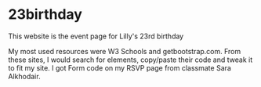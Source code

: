 # 23birthday
This website is the event page for Lilly's 23rd birthday


My most used resources were W3 Schools and getbootstrap.com. From these sites, I would search for elements, copy/paste their code and tweak it to fit my site. I got Form code on my RSVP page from classmate Sara Alkhodair. 